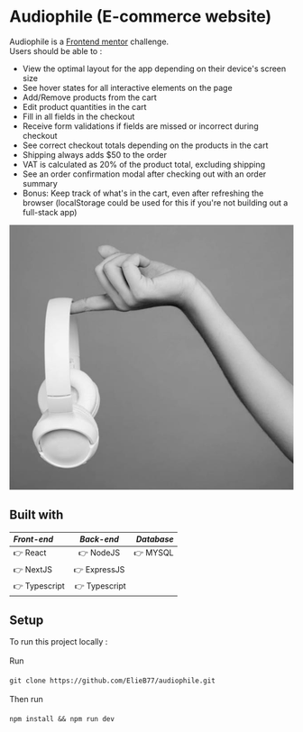 # Audiophile (E-commerce website)

Audiophile is a [Frontend mentor](https://www.frontendmentor.io) challenge. <br>
Users should be able to : <br>
- View the optimal layout for the app depending on their device's screen size
- See hover states for all interactive elements on the page
- Add/Remove products from the cart
- Edit product quantities in the cart
- Fill in all fields in the checkout
- Receive form validations if fields are missed or incorrect during checkout
- See correct checkout totals depending on the products in the cart
- Shipping always adds $50 to the order
- VAT is calculated as 20% of the product total, excluding shipping
- See an order confirmation modal after checking out with an order summary
- Bonus: Keep track of what's in the cart, even after refreshing the browser (localStorage could be used for this if you're not building out a full-stack app)

![Headphones](assets/public/product-xx59-headphones/desktop/image-gallery-3.jpg)

## Built with
| ***Front-end***      | ***Back-end*** | ***Database***     |
| :---        |    :----:   |          ---: |
| 👉 React      | 👉 NodeJS      | 👉 MYSQL   |
| 👉 NextJS   | 👉 ExpressJS        
| 👉 Typescript | 👉 Typescript

## Setup
To run this project locally :<br><br>
Run<br><br>
```git clone https://github.com/ElieB77/audiophile.git```<br><br>
Then run<br><br>
```npm install && npm run dev```
